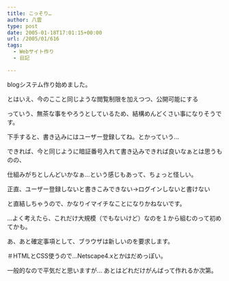 ```yaml
---
title: こっそり…
author: 八雲
type: post
date: 2005-01-18T17:01:15+00:00
url: /2005/01/616
tags:
  - Webサイト作り
  - 日記

---
```

blogシステム作り始めました。
  
とはいえ、今のここと同じような閲覧制限を加えつつ、公開可能にする
  
っていう、無茶な事をやろうとしているため、結構めんどくさい事になりそうです。
  
下手すると、書き込みにはユーザー登録してね。とかっていう…
  
できれば、今と同じように暗証番号入れて書き込みできれば良いなぁとは思うものの、
  
仕組みがちとしんどいかなぁ…という感じもあって、ちょっと怪しい。
  
正直、ユーザー登録しないと書きこみできない→ログインしないと書けない
  
と直結しちゃうので、かなりイマイチなことになりかねないです。

…よく考えたら、これだけ大規模（でもないけど）なのを１から組むのって初めてかも。
  
あ、あと確定事項として、ブラウザは新しいのを要求します。
  
＃HTMLとCSS使うので…Netscape4.xとかはだめっぽい。
  
一般的なので平気だと思いますが… あとはどれだけがんばって作れるか次第。
